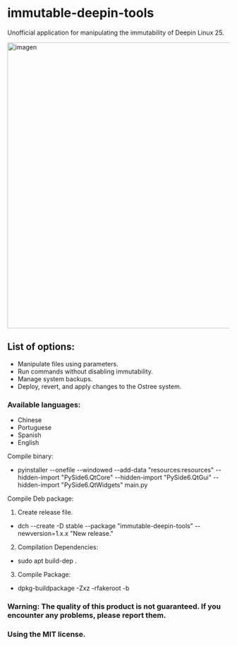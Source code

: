 # immutable-deepin-tools
Unofficial application for manipulating the immutability of Deepin Linux 25.

<img width="1012" height="648" alt="imagen" src="https://github.com/user-attachments/assets/523a270e-bf39-4db1-b1af-285616a327cc" />

## List of options:
- Manipulate files using parameters.
- Run commands without disabling immutability.
- Manage system backups.
- Deploy, revert, and apply changes to the Ostree system.

### Available languages:
 -   Chinese
 -   Portuguese
 -   Spanish
 -   English

Compile binary:
- pyinstaller --onefile --windowed --add-data "resources:resources" --hidden-import "PySide6.QtCore" --hidden-import "PySide6.QtGui" --hidden-import "PySide6.QtWidgets" main.py

Compile Deb package:
1. Create release file.

- dch --create -D stable --package "immutable-deepin-tools" --newversion=1.x.x "New release."

2. Compilation Dependencies:

- sudo apt build-dep .

3. Compile Package:

- dpkg-buildpackage -Zxz -rfakeroot -b


### Warning: The quality of this product is not guaranteed. If you encounter any problems, please report them.

### Using the MIT license.
